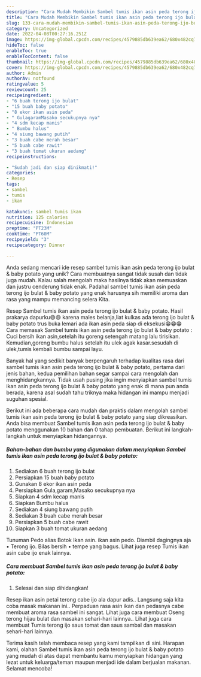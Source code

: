 ```yaml
---
description: "Cara Mudah Membikin Sambel tumis ikan asin peda terong ijo bulat &amp;amp; baby potato yang Lezat Sekali"
title: "Cara Mudah Membikin Sambel tumis ikan asin peda terong ijo bulat &amp;amp; baby potato yang Lezat Sekali"
slug: 133-cara-mudah-membikin-sambel-tumis-ikan-asin-peda-terong-ijo-bulat-and-amp-baby-potato-yang-lezat-sekali
category: Uncategorized
date: 2022-04-08T00:27:16.251Z
image: https://img-global.cpcdn.com/recipes/4579885db639ea62/680x482cq70/sambel-tumis-ikan-asin-peda-terong-ijo-bulat-baby-potato-foto-resep-utama.jpg
hideToc: false
enableToc: true
enableTocContent: false
thumbnail: https://img-global.cpcdn.com/recipes/4579885db639ea62/680x482cq70/sambel-tumis-ikan-asin-peda-terong-ijo-bulat-baby-potato-foto-resep-utama.jpg
cover: https://img-global.cpcdn.com/recipes/4579885db639ea62/680x482cq70/sambel-tumis-ikan-asin-peda-terong-ijo-bulat-baby-potato-foto-resep-utama.jpg
author: Admin
authorAv: notfound
ratingvalue: 5
reviewcount: 25
recipeingredient:
- "6 buah terong ijo bulat"
- "15 buah baby potato"
- "8 ekor ikan asin peda"
- " GulagaramMasako secukupnya nya"
- "4 sdm kecap manis"
- " Bumbu halus"
- "4 siung bawang putih"
- "3 buah cabe merah besar"
- "5 buah cabe rawit"
- "3 buah tomat ukuran aedang"
recipeinstructions:

- "Sudah jadi dan siap dinikmati!"
categories:
- Resep
tags:
- sambel
- tumis
- ikan

katakunci: sambel tumis ikan 
nutrition: 125 calories
recipecuisine: Indonesian
preptime: "PT23M"
cooktime: "PT60M"
recipeyield: "3"
recipecategory: Dinner

---
```





Anda sedang mencari ide resep sambel tumis ikan asin peda terong ijo bulat &amp; baby potato yang unik? Cara membuatnya sangat tidak susah dan tidak juga mudah. Kalau salah mengolah maka hasilnya tidak akan memuaskan dan justru cenderung tidak enak. Padahal sambel tumis ikan asin peda terong ijo bulat &amp; baby potato yang enak harusnya sih memiliki aroma dan rasa yang mampu memancing selera Kita.





Resep Sambel tumis ikan asin peda terong ijo bulat &amp; baby potato. Hasil prakarya dapurku😄😄 karena males belanja,liat kulkas ada terong ijo bulat &amp; baby potato trus buka lemari ada ikan asin peda siap di eksekusi😁😁😁 Cara memasak Sambel tumis ikan asin peda terong ijo bulat &amp; baby potato : Cuci bersih ikan asin,setelah itu goreng setengah matang lalu tirisikan. Kemudian,goreng bumbu halus setelah itu ulek agak kasar.sesudah di ulek,tumis kembali bumbu sampai layu.

Banyak hal yang sedikit banyak berpengaruh terhadap kualitas rasa dari sambel tumis ikan asin peda terong ijo bulat &amp; baby potato, pertama dari jenis bahan, kedua pemilihan bahan segar sampai cara mengolah dan menghidangkannya. Tidak usah pusing jika ingin menyiapkan sambel tumis ikan asin peda terong ijo bulat &amp; baby potato yang enak di mana pun anda berada, karena asal sudah tahu triknya maka hidangan ini mampu menjadi suguhan spesial.






Berikut ini ada beberapa cara mudah dan praktis dalam mengolah sambel tumis ikan asin peda terong ijo bulat &amp; baby potato yang siap dikreasikan. Anda bisa membuat Sambel tumis ikan asin peda terong ijo bulat &amp; baby potato menggunakan 10 bahan dan 0 tahap pembuatan. Berikut ini langkah-langkah untuk menyiapkan hidangannya.

<!--inarticleads1-->

##### Bahan-bahan dan bumbu yang digunakan dalam menyiapkan Sambel tumis ikan asin peda terong ijo bulat &amp; baby potato:

1. Sediakan 6 buah terong ijo bulat
1. Persiapkan 15 buah baby potato
1. Gunakan 8 ekor ikan asin peda
1. Persiapkan  Gula,garam,Masako secukupnya nya
1. Siapkan 4 sdm kecap manis
1. Siapkan  Bumbu halus
1. Sediakan 4 siung bawang putih
1. Sediakan 3 buah cabe merah besar
1. Persiapkan 5 buah cabe rawit
1. Siapkan 3 buah tomat ukuran aedang


Tunuman Pedo alias Botok Ikan asin. ikan asin pedo. Diambil dagingnya aja • Terong ijo. Bilas bersih • tempe yang bagus. Lihat juga resep Tumis ikan asin cabe ijo enak lainnya. 

<!--inarticleads2-->

##### Cara membuat Sambel tumis ikan asin peda terong ijo bulat &amp; baby potato:


1. Selesai dan siap dihidangkan!

Resep ikan asin petai terong cabe ijo ala dapur adis.. Langsung saja kita coba masak makanan ini.. Perpaduan rasa asin ikan dan pedasnya cabe membuat aroma rasa sambel ini sangat. Lihat juga cara membuat Oseng terong hijau bulat dan masakan sehari-hari lainnya.. Lihat juga cara membuat Tumis terong ijo saus tomat dan saus sambal dan masakan sehari-hari lainnya. 

Terima kasih telah membaca resep yang kami tampilkan di sini. Harapan kami, olahan Sambel tumis ikan asin peda terong ijo bulat &amp; baby potato yang mudah di atas dapat membantu kamu menyiapkan hidangan yang lezat untuk keluarga/teman maupun menjadi ide dalam berjualan makanan. Selamat mencoba!
